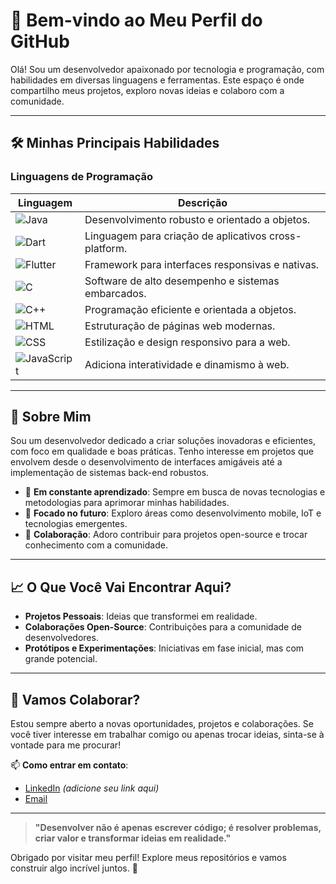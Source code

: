 # 👋 Bem-vindo ao Meu Perfil do GitHub

Olá! Sou um desenvolvedor apaixonado por tecnologia e programação, com habilidades em diversas linguagens e ferramentas. Este espaço é onde compartilho meus projetos, exploro novas ideias e colaboro com a comunidade.

---

## 🛠️ Minhas Principais Habilidades

### **Linguagens de Programação**

<div align="center">

| Linguagem      | Descrição                                   |
|----------------|---------------------------------------------|
| ![Java](https://img.shields.io/badge/Java-%23ED8B00.svg?style=for-the-badge&logo=java&logoColor=white)       | Desenvolvimento robusto e orientado a objetos.           |
| ![Dart](https://img.shields.io/badge/Dart-%230175C2.svg?style=for-the-badge&logo=dart&logoColor=white)       | Linguagem para criação de aplicativos cross-platform.     |
| ![Flutter](https://img.shields.io/badge/Flutter-%2302569B.svg?style=for-the-badge&logo=flutter&logoColor=white)   | Framework para interfaces responsivas e nativas.          |
| ![C](https://img.shields.io/badge/C-%2300599C.svg?style=for-the-badge&logo=c&logoColor=white)            | Software de alto desempenho e sistemas embarcados.       |
| ![C++](https://img.shields.io/badge/C++-%2300599C.svg?style=for-the-badge&logo=c%2B%2B&logoColor=white)      | Programação eficiente e orientada a objetos.             |
| ![HTML](https://img.shields.io/badge/HTML5-%23E34F26.svg?style=for-the-badge&logo=html5&logoColor=white)      | Estruturação de páginas web modernas.                    |
| ![CSS](https://img.shields.io/badge/CSS3-%231572B6.svg?style=for-the-badge&logo=css3&logoColor=white)        | Estilização e design responsivo para a web.              |
| ![JavaScript](https://img.shields.io/badge/JavaScript-%23F7DF1E.svg?style=for-the-badge&logo=javascript&logoColor=black) | Adiciona interatividade e dinamismo à web.               |

</div>

---

## 🌟 Sobre Mim

Sou um desenvolvedor dedicado a criar soluções inovadoras e eficientes, com foco em qualidade e boas práticas. Tenho interesse em projetos que envolvem desde o desenvolvimento de interfaces amigáveis até a implementação de sistemas back-end robustos. 

- 🌱 **Em constante aprendizado**: Sempre em busca de novas tecnologias e metodologias para aprimorar minhas habilidades.
- 🚀 **Focado no futuro**: Exploro áreas como desenvolvimento mobile, IoT e tecnologias emergentes.
- 🤝 **Colaboração**: Adoro contribuir para projetos open-source e trocar conhecimento com a comunidade.

---

## 📈 O Que Você Vai Encontrar Aqui?

- **Projetos Pessoais**: Ideias que transformei em realidade.
- **Colaborações Open-Source**: Contribuições para a comunidade de desenvolvedores.
- **Protótipos e Experimentações**: Iniciativas em fase inicial, mas com grande potencial.

---

## 🤝 Vamos Colaborar?

Estou sempre aberto a novas oportunidades, projetos e colaborações. Se você tiver interesse em trabalhar comigo ou apenas trocar ideias, sinta-se à vontade para me procurar!

📫 **Como entrar em contato**:
- [LinkedIn](#) *(adicione seu link aqui)*
- [Email](mailto:seuemail@exemplo.com)

---

> **"Desenvolver não é apenas escrever código; é resolver problemas, criar valor e transformar ideias em realidade."**

Obrigado por visitar meu perfil! Explore meus repositórios e vamos construir algo incrível juntos. 🚀

